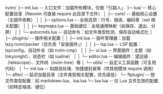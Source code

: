 nvim/
├─ init.lua                -- 入口文件：加载所有模块，仅做「引路人」
├─ lua/                    -- 核心配置目录（Neovim 可直接 require 此目录下文件）
│  ├─ core/                -- 基础核心设置（无插件依赖）
│  │  ├─ options.lua       -- 全局选项：行号、缩进、编码等（set 相关配置）
│  │  ├─ keymaps.lua       -- 基础键位：全局通用映射（如保存、退出、分屏）
│  │  └─ autocmds.lua      -- 自动命令：如文件类型检测、保存自动格式化
│  ├─ plugins/             -- 插件相关配置
│  │  ├─ init.lua          -- 插件管理器：加载 lazy.nvim/packer（仅负责「安装插件」）
│  │  ├─ lsp.lua           -- LSP 配置：lspconfig、自动补全（如 nvim-cmp）
│  │  ├─ ui.lua            -- 界面插件：主题（如 tokyonight）、状态栏（如 lualine）
│  │  └─ editor.lua        -- 编辑插件：望远镜（telescope）、文件树（nvim-tree）等
│  └─ utils/               -- 自定义工具函数（可复用代码）
│     └─ init.lua          -- 如路径处理、快捷键封装等（供其他模块 require 调用）
└─ after/                  -- 延迟加载目录（文件类型相关配置，优先级低）
   └─ ftplugin/            -- 按文件类型配置：如 markdown.lua、lua.lua
      └─ lua.lua           -- 仅 Lua 文件生效的配置（如特定缩进、键位）

